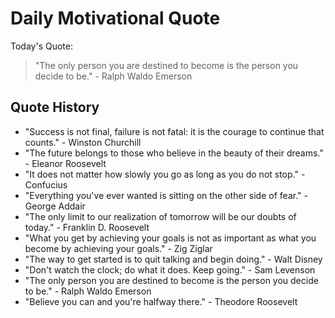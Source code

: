 # Daily Motivational Quote

Today's Quote:
> "The only person you are destined to become is the person you decide to be." - Ralph Waldo Emerson

## Quote History

- "Success is not final, failure is not fatal: it is the courage to continue that counts." - Winston Churchill
- "The future belongs to those who believe in the beauty of their dreams." - Eleanor Roosevelt
- "It does not matter how slowly you go as long as you do not stop." - Confucius
- "Everything you've ever wanted is sitting on the other side of fear." - George Addair
- "The only limit to our realization of tomorrow will be our doubts of today." - Franklin D. Roosevelt
- "What you get by achieving your goals is not as important as what you become by achieving your goals." - Zig Ziglar
- "The way to get started is to quit talking and begin doing." - Walt Disney
- "Don't watch the clock; do what it does. Keep going." - Sam Levenson
- "The only person you are destined to become is the person you decide to be." - Ralph Waldo Emerson
- "Believe you can and you're halfway there." - Theodore Roosevelt
